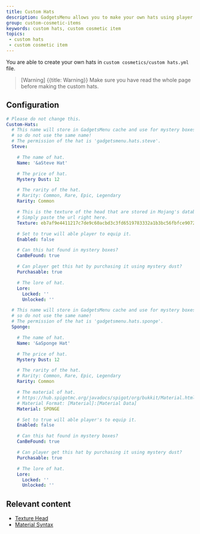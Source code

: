 ```yaml
---
title: Custom Hats
description: GadgetsMenu allows you to make your own hats using player heads or common material blocks.
group: custom-cosmetic-items
keywords: custom hats, custom cosmetic item
topics:
 - custom hats
 - custom cosmetic item
---
```


You are able to create your own hats in `custom cosmetics/custom hats.yml` file.

>[Warning] {{title: Warning}} Make sure you have read the whole page before making the custom hats.

## Configuration
```yaml
# Please do not change this.
Custom-Hats:
  # This name will store in GadgetsMenu cache and use for mystery boxes, 
  # so do not use the same name!
  # The permission of the hat is 'gadgetsmenu.hats.steve'.
  Steve:

    # The name of hat.
    Name: '&aSteve Hat'

    # The price of hat.
    Mystery Dust: 12

    # The rarity of the hat.
    # Rarity: Common, Rare, Epic, Legendary
    Rarity: Common

    # This is the texture of the head that are stored in Mojang's database.
    # Simply paste the url right here.
    Texture: eb7af9e4411217c7de9c60acbd3c3fd6519783332a1b3bc56fbfce90721ef35

    # Set to true will able player to equip it.
    Enabled: false

    # Can this hat found in mystery boxes?
    CanBeFound: true

    # Can player get this hat by purchasing it using mystery dust?
    Purchasable: true

    # The lore of hat.
    Lore:
      Locked: ''
      Unlocked: ''

  # This name will store in GadgetsMenu cache and use for mystery boxes, 
  # so do not use the same name!
  # The permission of the hat is 'gadgetsmenu.hats.sponge'.
  Sponge:

    # The name of hat.
    Name: '&aSponge Hat'

    # The price of hat.
    Mystery Dust: 12

    # The rarity of the hat.
    # Rarity: Common, Rare, Epic, Legendary
    Rarity: Common

    # The material of hat.
    # https://hub.spigotmc.org/javadocs/spigot/org/bukkit/Material.html
    # Material Format: [Material]:[Material Data]
    Material: SPONGE

    # Set to true will able player's to equip it.
    Enabled: false

    # Can this hat found in mystery boxes?
    CanBeFound: true

    # Can player get this hat by purchasing it using mystery dust?
    Purchasable: true

    # The lore of hat.
    Lore: 
      Locked: ''
      Unlocked: ''
```

## Relevant content
<div class="md-relevant-content">

- [Texture Head](../wiki/others/texture-head)
- [Material Syntax](../wiki/others/material-syntax)
</div>
